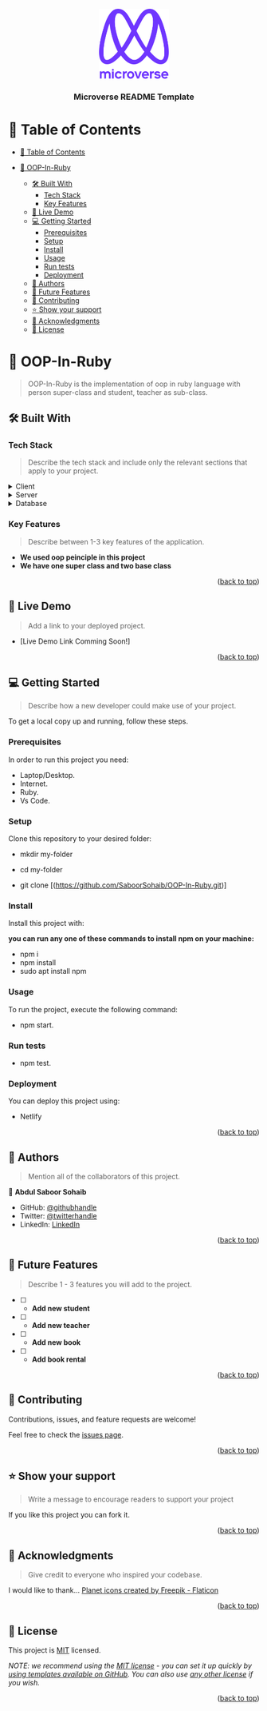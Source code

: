 <a name="readme-top"></a>

<!--
HOW TO USE:
This is an example of how you may give instructions on setting up your project locally.

Modify this file to match your project and remove sections that don't apply.

REQUIRED SECTIONS:
- Table of Contents
- About the Project
  - Built With
  - Live Demo
- Getting Started
- Authors
- Future Features
- Contributing
- Show your support
- Acknowledgements
- License

After you're finished please remove all the comments and instructions!
-->

<div align="center">

  <img src="murple_logo.png" alt="logo" width="140"  height="auto" />
  <br/>

  <h3><b>Microverse README Template</b></h3>

</div>

<!-- TABLE OF CONTENTS -->

# 📗 Table of Contents

- [📗 Table of Contents](#-table-of-contents)

- [📖 OOP-In-Ruby](#-oop-in-ruby-)
  - [🛠 Built With ](#-built-with-)
    - [Tech Stack ](#tech-stack-)
    - [Key Features ](#key-features-)
  - [🚀 Live Demo ](#-live-demo-)
  - [💻 Getting Started ](#-getting-started-)
    - [Prerequisites](#prerequisites)
    - [Setup](#setup)
    - [Install](#install)
    - [Usage](#usage)
    - [Run tests](#run-tests)
    - [Deployment](#deployment)
  - [👥 Authors ](#-authors-)
  - [🔭 Future Features ](#-future-features-)
  - [🤝 Contributing ](#-contributing-)
  - [⭐️ Show your support ](#️-show-your-support-)
  - [🙏 Acknowledgments ](#-acknowledgments-)
  - [📝 License ](#-license-)

<!-- PROJECT DESCRIPTION -->


# 📖 OOP-In-Ruby <a name="about-project"></a>

> OOP-In-Ruby is the implementation of oop in ruby language with person super-class and student, teacher as sub-class.

## 🛠 Built With <a name="built-with"></a>

### Tech Stack <a name="tech-stack"></a>

> Describe the tech stack and include only the relevant sections that apply to your project.

<details>
  <summary>Client</summary>
  <ul>
    <li><a href="https://N/A.org/">N/A</a></li>
  </ul>
</details>

<details>
  <summary>Server</summary>
  <ul>
    <li>Ruby</li>
  </ul>
</details>

<details>
<summary>Database</summary>
  <ul>
    <li>N/A</li>
  </ul>
</details>

<!-- Features -->

### Key Features <a name="key-features"></a>

> Describe between 1-3 key features of the application.

- **We used oop peinciple in this project**
- **We have one super class and two base class**


<p align="right">(<a href="#readme-top">back to top</a>)</p>

<!-- LIVE DEMO -->

## 🚀 Live Demo <a name="live-demo"></a>

> Add a link to your deployed project.

- [Live Demo Link Comming Soon!]

<p align="right">(<a href="#readme-top">back to top</a>)</p>

<!-- GETTING STARTED -->

## 💻 Getting Started <a name="getting-started"></a>

> Describe how a new developer could make use of your project.

To get a local copy up and running, follow these steps.

### Prerequisites

In order to run this project you need:
 - Laptop/Desktop.
 - Internet.
 - Ruby.
 - Vs Code.
### Setup

Clone this repository to your desired folder:
 - mkdir my-folder
 - cd my-folder

 - git clone [(https://github.com/SaboorSohaib/OOP-In-Ruby.git)]


### Install

Install this project with:

**you can run any one of these commands to install npm on your machine:**

- npm i
- npm install
- sudo apt install npm

### Usage

To run the project, execute the following command:

- npm start.

### Run tests

- npm test.

### Deployment

You can deploy this project using:

- Netlify

<p align="right">(<a href="#readme-top">back to top</a>)</p>

<!-- AUTHORS -->

## 👥 Authors <a name="authors"></a>

> Mention all of the collaborators of this project.

👤 **Abdul Saboor Sohaib**

- GitHub: [@githubhandle](https://github.com/SaboorSohaib)
- Twitter: [@twitterhandle](https://twitter.com/absaboorsohaib)
- LinkedIn: [LinkedIn](https://www.linkedin.com/in/abdul-saboor-sohaib/)


<p align="right">(<a href="#readme-top">back to top</a>)</p>

<!-- FUTURE FEATURES -->

## 🔭 Future Features <a name="future-features"></a>

> Describe 1 - 3 features you will add to the project.

- [ ] - **Add new student**
- [ ] - **Add new teacher**
- [ ] - **Add new book**
- [ ] - **Add book rental**



<p align="right">(<a href="#readme-top">back to top</a>)</p>

<!-- CONTRIBUTING -->

## 🤝 Contributing <a name="contributing"></a>

Contributions, issues, and feature requests are welcome!

Feel free to check the [issues page](../../issues/).

<p align="right">(<a href="#readme-top">back to top</a>)</p>

<!-- SUPPORT -->

## ⭐️ Show your support <a name="support"></a>

> Write a message to encourage readers to support your project

If you like this project you can fork it.

<p align="right">(<a href="#readme-top">back to top</a>)</p>

<!-- ACKNOWLEDGEMENTS -->

## 🙏 Acknowledgments <a name="acknowledgements"></a>

> Give credit to everyone who inspired your codebase.

I would like to thank... <a href="https://www.flaticon.com/free-icons/planet" title="planet icons">Planet icons created by Freepik - Flaticon</a>

<p align="right">(<a href="#readme-top">back to top</a>)</p>


<!-- LICENSE -->

## 📝 License <a name="license"></a>

This project is [MIT](./LICENSE) licensed.

_NOTE: we recommend using the [MIT license](https://choosealicense.com/licenses/mit/) - you can set it up quickly by [using templates available on GitHub](https://docs.github.com/en/communities/setting-up-your-project-for-healthy-contributions/adding-a-license-to-a-repository). You can also use [any other license](https://choosealicense.com/licenses/) if you wish._

<p align="right">(<a href="#readme-top">back to top</a>)</p>
